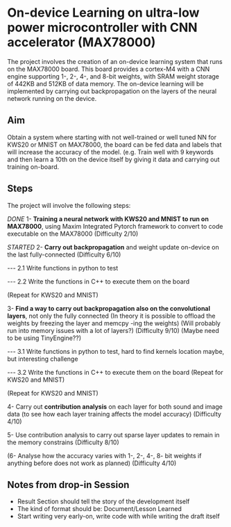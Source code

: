 

# On-device Learning on ultra-low power microcontroller with CNN accelerator (MAX78000)

The project involves the creation of an on-device learning system that runs on the MAX78000 board. This board provides a cortex-M4 with a CNN engine supporting 1-, 2-, 4-, and 8-bit weights, with SRAM weight storage of 442KB and 512KB of data memory.
The on-device learning will be implemented by carrying out backpropagation on the layers of the neural network running on the device. 

## Aim

Obtain a system where starting with not well-trained or well tuned NN for KWS20 or MNIST on MAX78000, the board can be fed data and labels that will increase the accuracy of the model. (e.g. Train well with 9 keywords and then learn a 10th on the device itself by giving it data and carrying out training on-board.


## Steps

The project will involve the following steps:

*DONE* 1- **Training a neural network with KWS20 and MNIST to run on MAX78000**, using Maxim Integrated Pytorch framework to convert to code executable on the MAX78000 (Difficulty 2/10)

*STARTED* 2- **Carry out backpropagation** and weight update on-device on the last fully-connected (Difficulty 6/10)

 --- 2.1 Write functions in python to test 
 
 --- 2.2 Write the functions in C++ to execute them on the board

(Repeat for KWS20 and MNIST)


3- **Find a way to carry out backpropagation also on the convolutional layers**, not only the fully connected  (In theory it is possible to offload the weights by freezing the layer and memcpy -ing the weights) (Will probably run into memory issues with a lot of layers?) (Difficulty 9/10) (Maybe need to be using TinyEngine??)

--- 3.1 Write functions in python to test, hard to find kernels location maybe, but interesting challenge

--- 3.2 Write the functions in C++ to execute them on the board
(Repeat for KWS20 and MNIST)

(Repeat for KWS20 and MNIST)


4- Carry out **contribution analysis** on each layer for both sound and image data (to see how each layer training affects the model accuracy) (Difficulty 4/10)

5- Use contribution analysis to carry out sparse layer updates to remain in the memory constrains (Difficulty 8/10)


(6- Analyse how the accuracy varies with 1-, 2-, 4-, 8- bit weights if anything before does not work as planned) (Difficulty 4/10)



## Notes from drop-in Session 


- Result Section should tell the story of the development itself
- The kind of format should be: Document/Lesson Learned 
- Start writing very early-on, write code with while writing the draft itself






